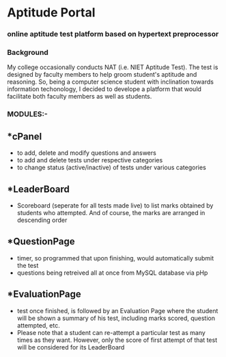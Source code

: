 # Aptitude Portal
### online aptitude test platform based on hypertext preprocessor 

### Background
My college occasionally conducts NAT (i.e. NIET Aptitude Test). The test is designed by faculty members to help groom student's aptitude and reasoning. So, being a computer science student with inclination towards information techonology, I decided to develope a platform that would facilitate both faculty members as well as students.

### MODULES:-
## *cPanel
  - to add, delete and modify questions and answers
  - to add and delete tests under respective categories
  - to change status (active/inactive) of tests under various categories
  
## *LeaderBoard
  - Scoreboard (seperate for all tests made live) to list marks obtained by students who attempted. And of course, the marks are arranged in descending order

## *QuestionPage
  - timer, so programmed that upon finishing, would automatically submit the test
  - questions being retreived all at once from MySQL database via pHp
  
## *EvaluationPage
  - test once finished, is followed by an Evaluation Page where the student will be shown a summary of his test, including marks scored, question attempted, etc.
  - Please note that a student can re-attempt a particular test as many times as they want. However, only the score of first attempt of that test will be considered for its LeaderBoard
  
